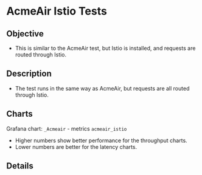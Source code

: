 # AcmeAir Istio Tests

## Objective

* This is similar to the AcmeAir test, but Istio is installed, and requests are routed through Istio.

## Description

* The test runs in the same way as AcmeAir, but requests are all routed through Istio.

## Charts

Grafana chart:  `_Acmeair` - metrics `acmeair_istio`

* Higher numbers show better performance for the throughput charts.
* Lower numbers are better for the latency charts.

## Details
